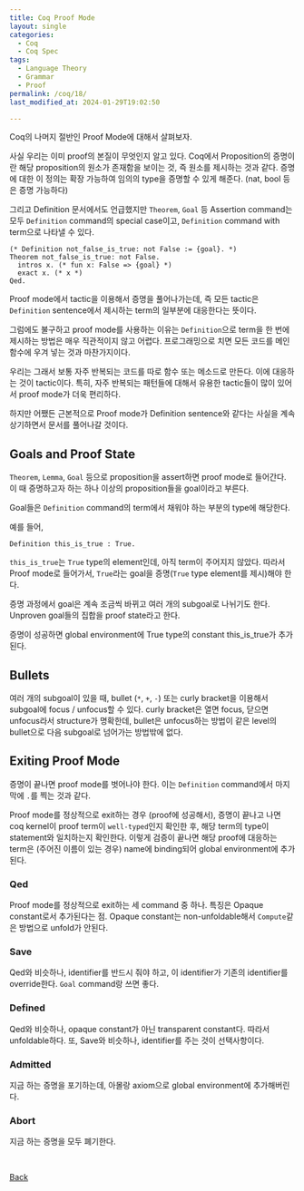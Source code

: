 ```yaml
---
title: Coq Proof Mode
layout: single
categories:
  - Coq
  - Coq Spec
tags:
  - Language Theory
  - Grammar
  - Proof
permalink: /coq/18/
last_modified_at: 2024-01-29T19:02:50

---
```


Coq의 나머지 절반인 Proof Mode에 대해서 살펴보자.

사실 우리는 이미 proof의 본질이 무엇인지 알고 있다.
Coq에서 Proposition의 증명이란 해당 proposition의 원소가 존재함을 보이는 것,
즉 원소를 제시하는 것과 같다.
증명에 대한 이 정의는 확장 가능하여 임의의 type을 증명할 수 있게 해준다.
(nat, bool 등은 증명 가능하다)

그리고 Definition 문서에서도 언급했지만 `Theorem`, `Goal` 등 Assertion command는
모두 `Definition` command의 special case이고, `Definition` command with term으로 나타낼 수 있다.

```coq
(* Definition not_false_is_true: not False := {goal}. *)
Theorem not_false_is_true: not False.
  intros x. (* fun x: False => {goal} *)
  exact x. (* x *)
Qed.
```

Proof mode에서 tactic을 이용해서 증명을 풀어나가는데,
즉 모든 tactic은 `Definition` sentence에서 제시하는 term의 일부분에 대응한다는 뜻이다.

그럼에도 불구하고 proof mode를 사용하는 이유는 `Definition`으로 term을 한 번에 제시하는 방법은 매우 직관적이지 않고 어렵다.
프로그래밍으로 치면 모든 코드를 메인 함수에 우겨 넣는 것과 마찬가지이다.

우리는 그래서 보통 자주 반복되는 코드를 따로 함수 또는 메소드로 만든다.
이에 대응하는 것이 tactic이다.
특히, 자주 반복되는 패턴들에 대해서 유용한 tactic들이 많이 있어서 proof mode가 더욱 편리하다.

하지만 어쨌든 근본적으로 Proof mode가 Definition sentence와 같다는 사실을 계속 상기하면서 문서를 풀어나갈 것이다.

## Goals and Proof State

`Theorem`, `Lemma`, `Goal` 등으로 proposition을 assert하면 proof mode로 들어간다.
이 때 증명하고자 하는 하나 이상의 proposition들을 goal이라고 부른다.

Goal들은 `Definition` command의 term에서 채워야 하는 부분의 type에 해당한다.

예를 들어,

```coq
Definition this_is_true : True.
```

`this_is_true`는 `True` type의 element인데, 아직 term이 주어지지 않았다.
따라서 Proof mode로 들어가서, `True`라는 goal을 증명(`True` type element를 제시)해야 한다.

증명 과정에서 goal은 계속 조금씩 바뀌고 여러 개의 subgoal로 나뉘기도 한다.
Unproven goal들의 집합을 proof state라고 한다.

증명이 성공하면 global environment에 True type의 constant this_is_true가 추가된다.

## Bullets

여러 개의 subgoal이 있을 때, bullet (`*`, `+`, `-`) 또는 curly bracket을 이용해서
subgoal에 focus / unfocus할 수 있다.
curly bracket은 열면 focus, 닫으면 unfocus라서 structure가 명확한데,
bullet은 unfocus하는 방법이 같은 level의 bullet으로 다음 subgoal로 넘어가는 방법밖에 없다.

## Exiting Proof Mode

증명이 끝나면 proof mode를 벗어나야 한다.
이는 `Definition` command에서 마지막에 `.`를 찍는 것과 같다.

Proof mode를 정상적으로 exit하는 경우 (proof에 성공해서),
증명이 끝나고 나면 coq kernel이 proof term이 `well-typed`인지 확인한 후,
해당 term의 type이 statement와 일치하는지 확인한다.
이렇게 검증이 끝나면 해당 proof에 대응하는 term은 (주어진 이름이 있는 경우) name에 binding되어
global environment에 추가된다.

### Qed

Proof mode를 정상적으로 exit하는 세 command 중 하나.
특징은 Opaque constant로서 추가된다는 점.
Opaque constant는 non-unfoldable해서 `Compute`같은 방법으로 unfold가 안된다.

### Save

Qed와 비슷하나, identifier를 반드시 줘야 하고, 이 identifier가 기존의 identifier를 override한다. `Goal` command랑 쓰면 좋다.

### Defined

Qed와 비슷하나, opaque constant가 아닌 transparent constant다.
따라서 unfoldable하다.
또, Save와 비슷하나, identifier를 주는 것이 선택사항이다.

### Admitted

지금 하는 증명을 포기하는데, 아몰랑 axiom으로 global environment에 추가해버린다.

### Abort

지금 하는 증명을 모두 폐기한다.

<br>

[Back](/coq/)
